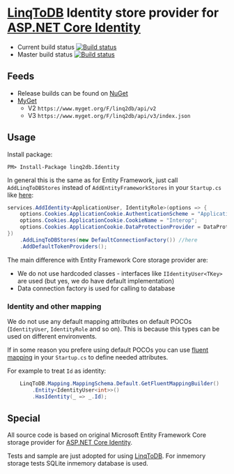 [LinqToDB](https://github.com/linq2db/linq2db) Identity store provider for [ASP.NET Core Identity](https://github.com/aspnet/Identity)
===

* Current build status [![Build status](https://ci.appveyor.com/api/projects/status/2d8k9n1x5ggsuv3f?svg=true)](https://ci.appveyor.com/project/igor-tkachev/linqtodb-identity)
* Master build status [![Build status](https://ci.appveyor.com/api/projects/status/2d8k9n1x5ggsuv3f/branch/master?svg=true)](https://ci.appveyor.com/project/igor-tkachev/linqtodb-identity/branch/master)


## Feeds
* Release builds can be found on [NuGet](https://www.nuget.org/packages?q=linq2db)
* [MyGet](https://www.myget.org/gallery/linq2db)
  * V2 `https://www.myget.org/F/linq2db/api/v2`
  * V3 `https://www.myget.org/F/linq2db/api/v3/index.json`

## Usage
Install package:

`PM> Install-Package linq2db.Identity`

In general this is the same as for Entity Framework, just call `AddLinqToDBStores` instead of `AddEntityFrameworkStores` in your `Startup.cs` like [here](https://github.com/linq2db/LinqToDB.Identity/blob/master/samples/IdentitySample.Mvc/Startup.cs#L62):
```cs
services.AddIdentity<ApplicationUser, IdentityRole>(options => {
    options.Cookies.ApplicationCookie.AuthenticationScheme = "ApplicationCookie";
    options.Cookies.ApplicationCookie.CookieName = "Interop";
    options.Cookies.ApplicationCookie.DataProtectionProvider = DataProtectionProvider.Create(new DirectoryInfo("C:\\Github\\Identity\\artifacts"));
})
    .AddLinqToDBStores(new DefaultConnectionFactory()) //here
    .AddDefaultTokenProviders();
```

The main difference with Entity Framework Core storage provider are:
* We do not use hardcoded classes - interfaces like `IIdentityUser<TKey>` are used (but yes, we do have default implementation)
* Data connection factory is used for calling to database

### Identity and other mapping
We do not use any default mapping attributes on default POCOs (`IdentityUser`, `IdentityRole` and so on). This is because this types can be used on different environvents.

If in some reason you prefere using default POCOs you can use [fluent mapping](https://linq2db.github.io/api/LinqToDB.Mapping.FluentMappingBuilder.html) in your `Startup.cs` to define needed attributes.

For example to treat `Id` as identity:
```cs
    LinqToDB.Mapping.MappingSchema.Default.GetFluentMappingBuilder()
        .Entity<IdentityUser<int>>()
        .HasIdentity(_ => _.Id);
```

## Special
All source code is based on original Microsoft Entity Framework Core storage provider for [ASP.NET Core Identity](https://github.com/aspnet/Identity).

Tests and sample are just adopted for using [LinqToDB](https://github.com/linq2db/linq2db). For inmemory storage tests SQLite inmemory database is used.
